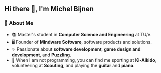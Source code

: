 ## Hi there 👋, I'm Michel Bijnen

### 🌟 About Me
- 📚 Master's student in **Computer Science and Engineering** at TU/e.
- 🖥️ Founder of **Mindware Software**, software products and solutions.
- ✨ Passionate about **software development**, **game design and development**, and **Puzzling**.
- 🥋 When I am not programming, you can find me sporting at **Ki-Aikido**, volunteering at **Scouting**, and playing the **guitar** and **piano**.

<!--
**MieskeB/MieskeB** is a ✨ _special_ ✨ repository because its `README.md` (this file) appears on your GitHub profile.

Here are some ideas to get you started:

- 🔭 I’m currently working on ...
- 🌱 I’m currently learning ...
- 👯 I’m looking to collaborate on ...
- 🤔 I’m looking for help with ...
- 💬 Ask me about ...
- 📫 How to reach me: ...
- 😄 Pronouns: ...
- ⚡ Fun fact: ...
-->
